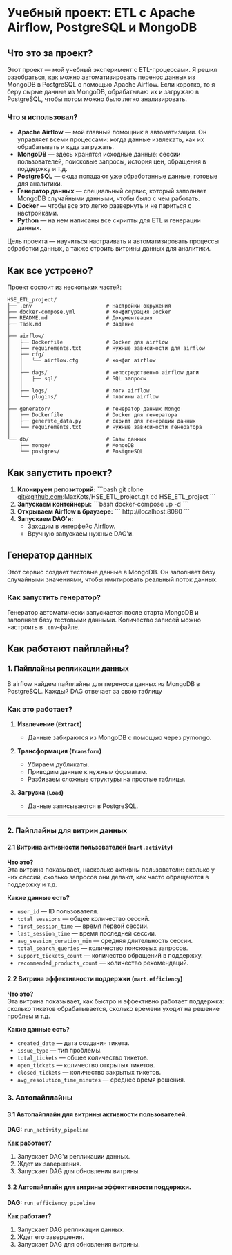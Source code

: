 # Учебный проект: ETL с Apache Airflow, PostgreSQL и MongoDB

## Что это за проект?

Этот проект — мой учебный эксперимент с ETL-процессами. Я решил разобраться, как можно автоматизировать перенос данных из MongoDB в PostgreSQL с помощью Apache Airflow. Если коротко, то я беру сырые данные из MongoDB, обрабатываю их и загружаю в PostgreSQL, чтобы потом можно было легко анализировать. 

### Что я использовал?
- **Apache Airflow** — мой главный помощник в автоматизации. Он управляет всеми процессами: когда данные извлекать, как их обрабатывать и куда загружать.
- **MongoDB** — здесь хранятся исходные данные: сессии пользователей, поисковые запросы, история цен, обращения в поддержку и т.д.
- **PostgreSQL** — сюда попадают уже обработанные данные, готовые для аналитики.
- **Генератор данных** — специальный сервис, который заполняет MongoDB случайными данными, чтобы было с чем работать.
- **Docker** — чтобы все это легко развернуть и не париться с настройками.
- **Python** — на нем написаны все скрипты для ETL и генерации данных.

Цель проекта — научиться настраивать и автоматизировать процессы обработки данных, а также строить витрины данных для аналитики.

## Как все устроено?

Проект состоит из нескольких частей:

```plaintext
HSE_ETL_project/
├── .env                        # Настройки окружения
├── docker-compose.yml          # Конфигурация Docker
├── README.md                   # Документвация
├── Task.md                     # Задание
│
├── airflow/                    
│   ├── Dockerfile              # Docker для airflow
│   ├── requirements.txt        # Нужные зависимости для airflow
│   ├── cfg/
│   │   └── airflow.cfg         # конфиг airflow
│   │
│   ├── dags/                   # непосредственно airflow даги
│   │   ├── sql/                # SQL запросы
│   │
│   ├── logs/                   # логи airflow
│   └── plugins/                # плагины airflow  
│
├── generator/                  # генератор данных Mongo
│   ├── Dockerfile              # Docker для генератора
│   ├── generate_data.py        # скрипт для генерации данных
│   └── requirements.txt        # нужные зависимости генератора
│
└── db/                         # Базы данных
    ├── mongo/                  # MongoDB
    └── postgres/               # PostgreSQL
```

## Как запустить проект?

1. **Клонируем репозиторий:**
   \`\`\`bash
   git clone git@github.com:MaxKots/HSE_ETL_project.git
   cd HSE_ETL_project
   \`\`\`
2. **Запускаем контейнеры:**
   \`\`\`bash
   docker-compose up -d
   \`\`\`
3. **Открываем Airflow в браузере:**
   \`\`\`
   http://localhost:8080
   \`\`\`
4. **Запускаем DAG'и:**
   - Заходим в интерфейс Airflow.
   - Вручную запускаем нужные DAG'и.

## Генератор данных

Этот сервис создает тестовые данные в MongoDB. Он заполняет базу случайными значениями, чтобы имитировать реальный поток данных.

### Как запустить генератор?
Генератор автоматически запускается после старта MongoDB и заполняет базу тестовыми данными. Количество записей можно настроить в `.env`-файле.

## Как работают пайплайны?

### 1. Пайплайны репликации данных

В airflow найдем пайплайны для переноса данных из MongoDB в PostgreSQL. Каждый DAG отвечает за свою таблицу

### Как это работает?
1. **Извлечение (`Extract`)**  
   - Данные забираются из MongoDB с помощью через pymongo.

2. **Трансформация (`Transform`)**  
   - Убираем дубликаты.
   - Приводим данные к нужным форматам.
   - Разбиваем сложные структуры на простые таблицы.

3. **Загрузка (`Load`)**  
   - Данные записываются в PostgreSQL.

---

### 2. Пайплайны для витрин данных

#### 2.1 Витрина активности пользователей (`mart.activity`)
**Что это?**  
Эта витрина показывает, насколько активны пользователи: сколько у них сессий, сколько запросов они делают, как часто обращаются в поддержку и т.д.

**Какие данные есть?**
- `user_id` — ID пользователя.
- `total_sessions` — общее количество сессий.
- `first_session_time` — время первой сессии.
- `last_session_time` — время последней сессии.
- `avg_session_duration_min` — средняя длительность сессии.
- `total_search_queries` — количество поисковых запросов.
- `support_tickets_count` — количество обращений в поддержку.
- `recommended_products_count` — количество рекомендаций.

#### 2.2 Витрина эффективности поддержки (`mart.efficiency`)
**Что это?**  
Эта витрина показывает, как быстро и эффективно работает поддержка: сколько тикетов обрабатывается, сколько времени уходит на решение проблем и т.д.

**Какие данные есть?**
- `created_date` — дата создания тикета.
- `issue_type` — тип проблемы.
- `total_tickets` — общее количество тикетов.
- `open_tickets` — количество открытых тикетов.
- `closed_tickets` — количество закрытых тикетов.
- `avg_resolution_time_minutes` — среднее время решения.

### 3. Автопайплайны

#### 3.1 Автопайплайн для витрины активности пользователей.
**DAG:** `run_activity_pipeline`  

**Как работает?**
1. Запускает DAG'и репликации данных.
2. Ждет их завершения.
3. Запускает DAG для обновления витрины.

#### 3.2 Автопайплайн для витрины эффективности поддержки.
**DAG:** `run_efficiency_pipeline`  

**Как работает?**
1. Запускает DAG репликации данных.
2. Ждет его завершения.
3. Запускает DAG для обновления витрины.
